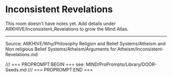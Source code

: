 # Inconsistent Revelations

This room doesn't have notes yet. Add details under ARKHIVE/Inconsistent_Revelations to grow the Mind Atlas.

---
Source: ARKHIVE/Why/Philosophy Religion and Belief Systems/Atheism and Non religious Belief Systems/Atheism/Arguments for Atheism/Inconsistent-Revelations.md

/// === PROPROMPT:BEGIN ===
see: MIND/ProPrompts/Library/DOOR-Seeds.md
/// === PROPROMPT:END ===
